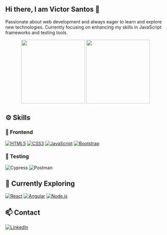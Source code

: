 ## Hi there, I am Victor Santos 👋
Passionate about web development and always eager to learn and explore new technologies. Currently focusing on enhancing my skills in JavaScript frameworks and testing tools.

<div align="center">
  <img height=200 src="https://github-readme-stats.vercel.app/api?username=solidsantos" />
  <img height=200 src="https://github-readme-stats.vercel.app/api/top-langs?username=solidsantos&layout=compact&langs_count=8&card_width=320" />
</div>

## ⚙️ Skills

### 🎨 Frontend
[![HTML5](https://img.shields.io/badge/HTML5-E34F26?style=for-the-badge&logo=html5&logoColor=white)]()
[![CSS3](https://img.shields.io/badge/CSS3-1572B6?style=for-the-badge&logo=css3&logoColor=white)]()
[![JavaScript](https://img.shields.io/badge/JavaScript-F7DF1E?style=for-the-badge&logo=javascript&logoColor=black)]()
[![Bootstrap](https://img.shields.io/badge/Bootstrap-563D7C?style=for-the-badge&logo=bootstrap&logoColor=white)]()

### 🧪 Testing
![Cypress](https://img.shields.io/badge/-Cypress-%23E5E5E5?style=for-the-badge&logo=cypress&logoColor=058a5e)
![Postman](https://img.shields.io/badge/Postman-FF6C37?style=for-the-badge&logo=postman&logoColor=white)

## 🚀 Currently Exploring
[![React](https://img.shields.io/badge/React-20232A?style=for-the-badge&logo=react&logoColor=61DAFB)]()
[![Angular](https://img.shields.io/badge/Angular-DD0031?style=for-the-badge&logo=angular&logoColor=white)]()
[![Node.js](https://img.shields.io/badge/Node.js-43853D?style=for-the-badge&logo=node.js&logoColor=white)]()

## 📫 Contact
[![LinkedIn](https://img.shields.io/badge/LinkedIn-0077B5?style=for-the-badge&logo=linkedin&logoColor=white)](https://www.linkedin.com/in/victor-santos-ce/)
